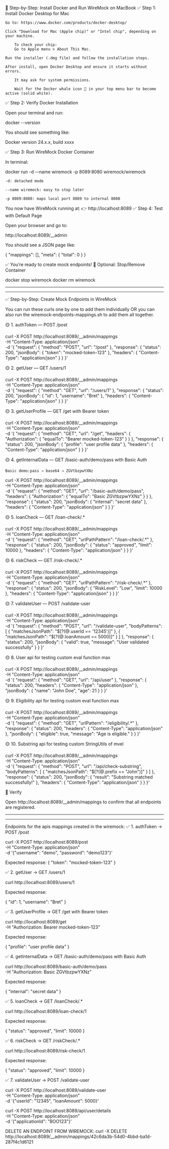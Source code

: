 🐳 Step-by-Step: Install Docker and Run WireMock on MacBook
✅ Step 1: Install Docker Desktop for Mac

    Go to: https://www.docker.com/products/docker-desktop/

    Click "Download for Mac (Apple chip)" or "Intel chip", depending on your machine.

        To check your chip:
        Go to Apple menu > About This Mac.

    Run the installer (.dmg file) and follow the installation steps.

    After install, open Docker Desktop and ensure it starts without errors.

        It may ask for system permissions.

        Wait for the Docker whale icon 🐳 in your top menu bar to become active (solid white).

✅ Step 2: Verify Docker Installation

Open your terminal and run:

docker --version

You should see something like:

Docker version 24.x.x, build xxxx

✅ Step 3: Run WireMock Docker Container

In terminal:

docker run -d --name wiremock -p 8089:8080 wiremock/wiremock

    -d: detached mode

    --name wiremock: easy to stop later

    -p 8089:8080: maps local port 8089 to internal 8080

You now have WireMock running at:
👉 http://localhost:8089
✅ Step 4: Test with Default Page

Open your browser and go to:

http://localhost:8089/__admin

You should see a JSON page like:

{
  "mappings": [],
  "meta": {
    "total": 0
  }
}

✅ You’re ready to create mock endpoints!
🧼 Optional: Stop/Remove Container

docker stop wiremock
docker rm wiremock

-------------------------------------------------------------------------------
-------------------------------------------------------------------------------


✅ Step-by-Step: Create Mock Endpoints in WireMock

You can run these curls one by one to add them individually OR you can also run the wiremock-endpoints-mappings.sh to add them all together.

🟡 1. authToken — POST /post

curl -X POST http://localhost:8089/__admin/mappings \
  -H "Content-Type: application/json" \
  -d '{
    "request": {
      "method": "POST",
      "url": "/post"
    },
    "response": {
      "status": 200,
      "jsonBody": {
        "token": "mocked-token-123"
      },
      "headers": {
        "Content-Type": "application/json"
      }
    }
  }'

🟡 2. getUser — GET /users/1

curl -X POST http://localhost:8089/__admin/mappings \
  -H "Content-Type: application/json" \
  -d '{
    "request": {
      "method": "GET",
      "url": "/users/1"
    },
    "response": {
      "status": 200,
      "jsonBody": {
        "id": 1,
        "username": "Bret"
      },
      "headers": {
        "Content-Type": "application/json"
      }
    }
  }'

🟡 3. getUserProfile — GET /get with Bearer token

curl -X POST http://localhost:8089/__admin/mappings \
  -H "Content-Type: application/json" \
  -d '{
    "request": {
      "method": "GET",
      "url": "/get",
      "headers": {
        "Authorization": {
          "equalTo": "Bearer mocked-token-123"
        }
      }
    },
    "response": {
      "status": 200,
      "jsonBody": {
        "profile": "user profile data"
      },
      "headers": {
        "Content-Type": "application/json"
      }
    }
  }'

🟡 4. getInternalData — GET /basic-auth/demo/pass with Basic Auth

    Basic demo:pass → base64 → ZGVtbzpwYXNz

curl -X POST http://localhost:8089/__admin/mappings \
  -H "Content-Type: application/json" \
  -d '{
    "request": {
      "method": "GET",
      "url": "/basic-auth/demo/pass",
      "headers": {
        "Authorization": {
          "equalTo": "Basic ZGVtbzpwYXNz"
        }
      }
    },
    "response": {
      "status": 200,
      "jsonBody": {
        "internal": "secret data"
      },
      "headers": {
        "Content-Type": "application/json"
      }
    }
  }'

🟡 5. loanCheck — GET /loan-check/.*

curl -X POST http://localhost:8089/__admin/mappings \
  -H "Content-Type: application/json" \
  -d '{
  "request": {
    "method": "GET",
    "urlPathPattern": "/loan-check/.*"
  },
  "response": {
    "status": 200,
    "jsonBody": {
        "status": "approved",
        "limit": 10000
    },
    "headers": {
      "Content-Type": "application/json"
    }
  }
}'

🟡 6. riskCheck — GET /risk-check/.*

curl -X POST http://localhost:8089/__admin/mappings \
  -H "Content-Type: application/json" \
  -d '{
  "request": {
    "method": "GET",
    "urlPathPattern": "/risk-check/.*"
  },
  "response": {
    "status": 200,
    "jsonBody": {
        "RiskLevel": "Low",
        "limit": 10000
    },
    "headers": {
      "Content-Type": "application/json"
    }
  }
}'

🟡 7. validateUser — POST /validate-user

curl -X POST http://localhost:8089/__admin/mappings \
  -H "Content-Type: application/json" \
  -d '{
  "request": {
    "method": "POST",
    "url": "/validate-user",
    "bodyPatterns": [
      {
        "matchesJsonPath": "$[?(@.userId == '12345')]"
      },
      {
        "matchesJsonPath": "$[?(@.loanAmount == 5000)]"
      }
    ]
  },
  "response": {
    "status": 200,
    "jsonBody": {
      "valid": true,
      "message": "User validated successfully"
    }
  }
}'

🟡 8. User api for testing custom eval function max

curl -X POST http://localhost:8089/__admin/mappings \
  -H "Content-Type: application/json" \
  -d '{
    "request": {
      "method": "GET",
      "url": "/api/user"
    },
    "response": {
      "status": 200,
      "headers": {
        "Content-Type": "application/json"
      },
      "jsonBody": {
        "name": "John Doe",
        "age": 21
      }
    }
  }'

🟡 9. Eligibility api for testing custom eval function max

curl -X POST http://localhost:8089/__admin/mappings \
  -H "Content-Type: application/json" \
  -d '{
    "request": {
      "method": "GET",
      "urlPattern": "/eligibility/.*"
    },
    "response": {
      "status": 200,
      "headers": {
        "Content-Type": "application/json"
      },
      "jsonBody": {
        "eligible": true,
        "message": "Age is eligible."
      }
    }
  }'

🟡 10. Substring api for testing custom StringUtils of mvel

curl -X POST http://localhost:8089/__admin/mappings \
  -H "Content-Type: application/json" \
  -d '{
    "request": {
      "method": "POST",
      "url": "/api/check-substring",
      "bodyPatterns": [
        {
          "matchesJsonPath": "$[?(@.prefix == \"John\")]"
        }
      ]
    },
    "response": {
      "status": 200,
      "jsonBody": {
        "result": "Substring matched successfully!"
      },
      "headers": {
        "Content-Type": "application/json"
      }
    }
  }'


🔄 Verify

Open http://localhost:8089/__admin/mappings to confirm that all endpoints are registered.

-------------------------------------------------------------------------------
-------------------------------------------------------------------------------

Endpoints for the apis mappings created in the wiremock:
✅ 1. authToken → POST /post

curl -X POST http://localhost:8089/post \
  -H "Content-Type: application/json" \
  -d '{"username": "demo", "password": "demo123"}'


  Expected response:
{
  "token": "mocked-token-123"
}


✅ 2. getUser → GET /users/1

curl http://localhost:8089/users/1

Expected response:

{
  "id": 1,
  "username": "Bret"
}

✅ 3. getUserProfile → GET /get with Bearer token

curl http://localhost:8089/get \
  -H "Authorization: Bearer mocked-token-123"

Expected response:

{
  "profile": "user profile data"
}

✅ 4. getInternalData → GET /basic-auth/demo/pass with Basic Auth

curl http://localhost:8089/basic-auth/demo/pass \
  -H "Authorization: Basic ZGVtbzpwYXNz"

Expected response:

{
  "internal": "secret data"
}

✅ 5. loanCheck → GET /loanCheck/.*

curl http://localhost:8089/loan-check/1

Expected response:

{
  "status": "approved",
  "limit": 10000
}

✅ 6. riskCheck → GET /riskCheck/.*

curl http://localhost:8089/risk-check/1

Expected response:

{
  "status": "approved",
  "limit": 10000
}

✅ 7. validateUser → POST /validate-user

curl -X POST http://localhost:8089/validate-user \
  -H "Content-Type: application/json" \
  -d '{"userId": "12345", "loanAmount": 5000}'


curl -X POST http://localhost:8089/api/user/details \
  -H "Content-Type: application/json" \
  -d '{"applicationId": "BOO123"}'




DELETE AN ENDPOINT FROM WIREMOCK:
curl -X DELETE http://localhost:8089/__admin/mappings/42c6da3b-54d0-4bbd-ba1d-287f4c1d6121
